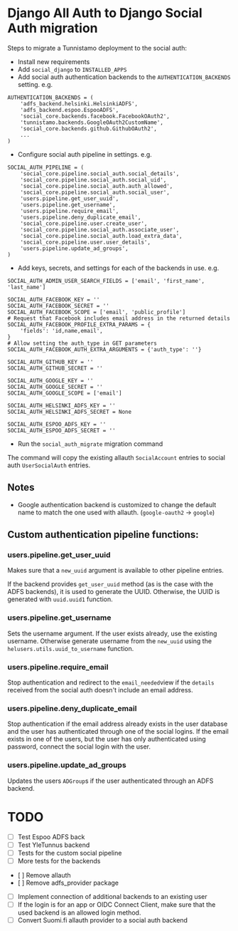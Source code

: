 Django All Auth to Django Social Auth migration
============================================

Steps to migrate a Tunnistamo deployment to the social auth:
- Install new requirements
- Add `social_django` to `INSTALLED_APPS`
- Add social auth authentication backends to the `AUTHENTICATION_BACKENDS` setting. e.g.

```
AUTHENTICATION_BACKENDS = (
    'adfs_backend.helsinki.HelsinkiADFS',
    'adfs_backend.espoo.EspooADFS',
    'social_core.backends.facebook.FacebookOAuth2',
    'tunnistamo.backends.GoogleOAuth2CustomName',
    'social_core.backends.github.GithubOAuth2',
    ...
)
```

- Configure social auth pipeline in settings. e.g.

```
SOCIAL_AUTH_PIPELINE = (
    'social_core.pipeline.social_auth.social_details',
    'social_core.pipeline.social_auth.social_uid',
    'social_core.pipeline.social_auth.auth_allowed',
    'social_core.pipeline.social_auth.social_user',
    'users.pipeline.get_user_uuid',
    'users.pipeline.get_username',
    'users.pipeline.require_email',
    'users.pipeline.deny_duplicate_email',
    'social_core.pipeline.user.create_user',
    'social_core.pipeline.social_auth.associate_user',
    'social_core.pipeline.social_auth.load_extra_data',
    'social_core.pipeline.user.user_details',
    'users.pipeline.update_ad_groups',
)
```

- Add keys, secrets, and settings for each of the backends in use. e.g.

```
SOCIAL_AUTH_ADMIN_USER_SEARCH_FIELDS = ['email', 'first_name', 'last_name']

SOCIAL_AUTH_FACEBOOK_KEY = ''
SOCIAL_AUTH_FACEBOOK_SECRET = ''
SOCIAL_AUTH_FACEBOOK_SCOPE = ['email', 'public_profile']
# Request that Facebook includes email address in the returned details
SOCIAL_AUTH_FACEBOOK_PROFILE_EXTRA_PARAMS = {
    'fields': 'id,name,email',
}
# Allow setting the auth_type in GET parameters
SOCIAL_AUTH_FACEBOOK_AUTH_EXTRA_ARGUMENTS = {'auth_type': ''}

SOCIAL_AUTH_GITHUB_KEY = ''
SOCIAL_AUTH_GITHUB_SECRET = ''

SOCIAL_AUTH_GOOGLE_KEY = ''
SOCIAL_AUTH_GOOGLE_SECRET = ''
SOCIAL_AUTH_GOOGLE_SCOPE = ['email']

SOCIAL_AUTH_HELSINKI_ADFS_KEY = ''
SOCIAL_AUTH_HELSINKI_ADFS_SECRET = None

SOCIAL_AUTH_ESPOO_ADFS_KEY = ''
SOCIAL_AUTH_ESPOO_ADFS_SECRET = ''
```

- Run the `social_auth_migrate` migration command

The command will copy the existing allauth `SocialAccount` entries to social auth `UserSocialAuth` entries.

## Notes

- Google authentication backend is customized to change the default name to match the one used with allauth. (`google-oauth2` -> `google`)

## Custom authentication pipeline functions:

### users.pipeline.get_user_uuid

Makes sure that a `new_uuid` argument is available to other pipeline entries.

If the backend provides `get_user_uuid` method (as is the case with the ADFS backends), it is used to generate the UUID. Otherwise, the UUID is generated with `uuid.uuid1` function.

### users.pipeline.get_username

Sets the username argument. If the user exists already, use the existing username. Otherwise generate username from the `new_uuid` using the `helusers.utils.uuid_to_username` function.

### users.pipeline.require_email

Stop authentication and redirect to the `email_needed`view if the `details` received from the social auth doesn't include an email address.

### users.pipeline.deny_duplicate_email

Stop authentication if the email address already exists in the user database and the user has authenticated through one of the social logins. If the email exists in one of the users, but the user has only authenticated using password, connect the social login with the user.

### users.pipeline.update_ad_groups

Updates the users `ADGroup`s if the user authenticated through an ADFS backend.

TODO
====

- [ ] Test Espoo ADFS back
- [ ] Test YleTunnus backend
- [ ] Tests for the custom social pipeline
- [ ] More tests for the backends
- [ ] Remove allauth
- [ ] Remove adfs_provider package
- [ ] Implement connection of additional backends to an existing user
- [ ] If the login is for an app or OIDC Connect Client, make sure that the used backend is an allowed login method.
- [ ] Convert Suomi.fi allauth provider to a social auth backend
